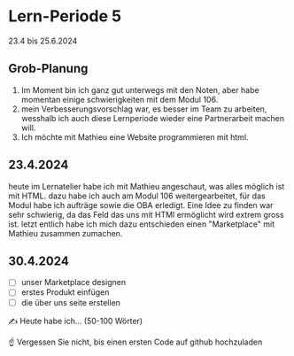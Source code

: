 # Lern-Periode 5

23.4 bis 25.6.2024

## Grob-Planung

1. Im Moment bin ich ganz gut unterwegs mit den Noten, aber habe momentan einige schwierigkeiten mit dem Modul 106.
2. mein Verbesserungsvorschlag war, es besser im Team zu arbeiten, wesshalb ich auch diese Lernperiode wieder eine Partnerarbeit machen will.
4. Ich möchte mit Mathieu eine Website programmieren mit html.

## 23.4.2024

heute im Lernatelier habe ich mit Mathieu angeschaut, was alles möglich ist mit HTML. dazu habe ich auch am Modul 106 weitergearbeitet, für das Modul habe ich aufträge sowie die OBA erledigt. Eine Idee zu finden war sehr schwierig, da das Feld das uns mit HTMl ermöglicht wird extrem gross ist. letzt entlich habe ich mich dazu entschieden einen "Marketplace" mit Mathieu zusammen zumachen.

## 30.4.2024
- [ ] unser Marketplace designen 
- [ ] erstes Produkt einfügen
- [ ] die über uns seite erstellen

✍️ Heute habe ich... (50-100 Wörter)

☝️ Vergessen Sie nicht, bis einen ersten Code auf github hochzuladen
